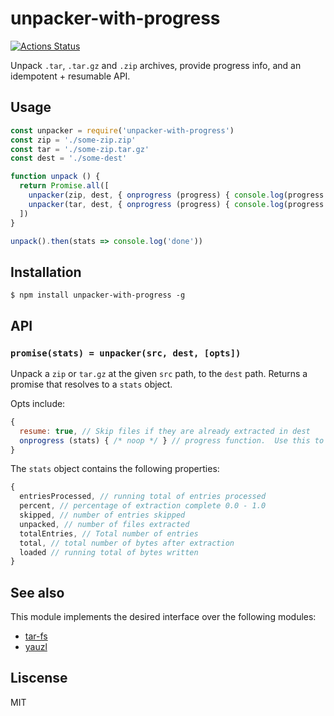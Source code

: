 # unpacker-with-progress
[![Actions Status](https://github.com/little-core-labs/unpacker-with-progress/workflows/Tests/badge.svg)](https://github.com/little-core-labs/unpacker-with-progress/actions)

Unpack `.tar`, `.tar.gz` and `.zip` archives, provide progress info, and an idempotent + resumable API.

## Usage

```js
const unpacker = require('unpacker-with-progress')
const zip = './some-zip.zip'
const tar = './some-zip.tar.gz'
const dest = './some-dest'

function unpack () {
  return Promise.all([
    unpacker(zip, dest, { onprogress (progress) { console.log(progress.percent) } }),
    unpacker(tar, dest, { onprogress (progress) { console.log(progress.percent) } })
  ])
}

unpack().then(stats => console.log('done'))
```

## Installation

```console
$ npm install unpacker-with-progress -g
```

## API

### `promise(stats) = unpacker(src, dest, [opts])`

Unpack a `zip` or `tar.gz` at the given `src` path, to the `dest` path.  Returns a promise that resolves to a `stats` object.

Opts include:

```js
{
  resume: true, // Skip files if they are already extracted in dest
  onprogress (stats) { /* noop */ } // progress function.  Use this to track progress while extraacting.
}
```

The `stats` object contains the following properties:

```js
{
  entriesProcessed, // running total of entries processed
  percent, // percentage of extraction complete 0.0 - 1.0
  skipped, // number of entries skipped
  unpacked, // number of files extracted
  totalEntries, // Total number of entries
  total, // total number of bytes after extraction
  loaded // running total of bytes written
}
```

## See also

This module implements the desired interface over the following modules:

- [tar-fs](https://github.com/mafintosh/tar-fs)
- [yauzl](https://github.com/thejoshwolfe/yauzl)

## Liscense

MIT
